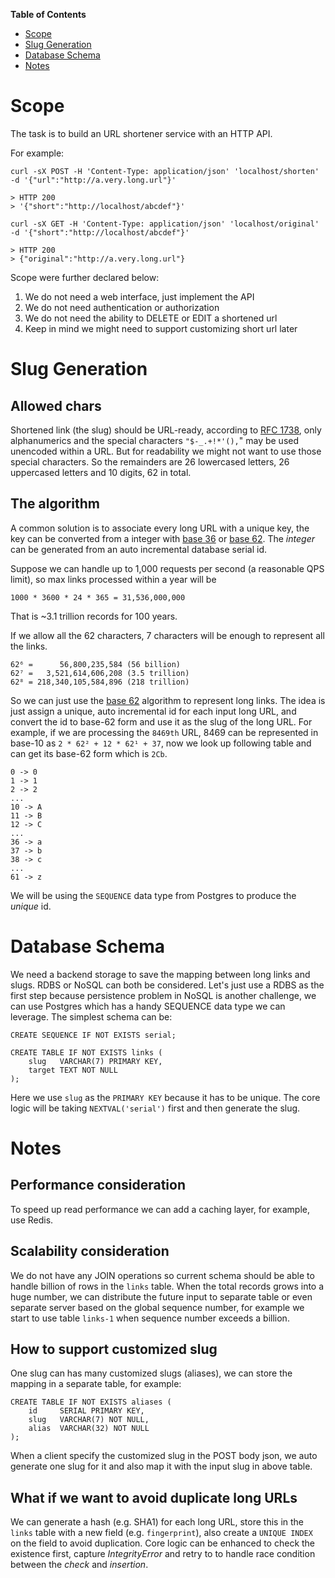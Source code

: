 **Table of Contents**

  - [Scope](#scope)
  - [Slug Generation](#slug-generation)
  - [Database Schema](#database-schema)
  - [Notes](#notes)

# Scope

The task is to build an URL shortener service with an HTTP API.

For example:

```
curl -sX POST -H 'Content-Type: application/json' 'localhost/shorten' -d '{"url":"http://a.very.long.url"}'

> HTTP 200
> '{"short":"http://localhost/abcdef"}'
```

```
curl -sX GET -H 'Content-Type: application/json' 'localhost/original' -d '{"short":"http://localhost/abcdef"}'

> HTTP 200
> {"original":"http://a.very.long.url"}
```

Scope were further declared below:

1. We do not need a web interface, just implement the API
2. We do not need authentication or authorization
3. We do not need the ability to DELETE or EDIT a shortened url
4. Keep in mind we might need to support customizing short url later

# Slug Generation

## Allowed chars

Shortened link (the slug) should be URL-ready, according to [RFC
1738](https://www.rfc-editor.org/rfc/rfc1738.txt), only alphanumerics and the
special characters `"$-_.+!*'(),`" may be used unencoded within a URL.  But for
readability we might not want to use those special characters.  So the
remainders are 26 lowercased letters, 26 uppercased letters and 10 digits, 62
in total.

## The algorithm

A common solution is to associate every long URL with a unique key, the key can
be converted from a integer with [base
36](https://en.wikipedia.org/wiki/Base_36) or [base
62](https://en.wikipedia.org/wiki/Base_62).  The _integer_ can be generated
from an auto incremental database serial id.

Suppose we can handle up to 1,000 requests per second (a reasonable QPS limit),
so max links processed within a year will be

    1000 * 3600 * 24 * 365 = 31,536,000,000

That is ~3.1 trillion records for 100 years.

If we allow all the 62 characters, 7 characters will be enough to represent all
the links.

    62⁶ =      56,800,235,584 (56 billion)
    62⁷ =   3,521,614,606,208 (3.5 trillion)
    62⁸ = 218,340,105,584,896 (218 trillion)

So we can just use the [base 62](https://en.wikipedia.org/wiki/Base_62)
algorithm to represent long links.  The idea is just assign a unique, auto
incremental id for each input long URL, and convert the id to base-62 form and
use it as the slug of the long URL. For example, if we are processing the
`8469th` URL, 8469 can be represented in base-10 as `2 * 62² + 12 * 62¹ + 37`,
now we look up following table and can get its base-62 form which is `2Cb`.

    0 -> 0
    1 -> 1
    2 -> 2
    ...
    10 -> A
    11 -> B
    12 -> C
    ...
    36 -> a
    37 -> b
    38 -> c
    ...
    61 -> z

We will be using the `SEQUENCE` data type from Postgres to produce the _unique_
id.

# Database Schema

We need a backend storage to save the mapping between long links and slugs.
RDBS or NoSQL can both be considered.  Let's just use a RDBS as the first step
because persistence problem in NoSQL is another challenge, we can use Postgres
which has a handy SEQUENCE data type we can leverage.  The
simplest schema can be:

    CREATE SEQUENCE IF NOT EXISTS serial;

    CREATE TABLE IF NOT EXISTS links (
        slug   VARCHAR(7) PRIMARY KEY,
        target TEXT NOT NULL
    );

Here we use `slug` as the `PRIMARY KEY` because it has to be unique.  The core
logic will be taking `NEXTVAL('serial')` first and then generate the slug.

# Notes

## Performance consideration

To speed up read performance we can add a caching layer, for example, use
Redis.

## Scalability consideration

We do not have any JOIN operations so current schema should be able to handle
billion of rows in the `links` table.  When the total records grows into a huge
number, we can distribute the future input to separate table or even separate
server based on the global sequence number, for example we start to use table
`links-1` when sequence number exceeds a billion.

## How to support customized slug

One slug can has many customized slugs (aliases), we can store the mapping in
a separate table, for example:

    CREATE TABLE IF NOT EXISTS aliases (
        id     SERIAL PRIMARY KEY,
        slug   VARCHAR(7) NOT NULL,
        alias  VARCHAR(32) NOT NULL
    );

When a client specify the customized slug in the POST body json, we auto
generate one slug for it and also map it with the input slug in above table.

## What if we want to avoid duplicate long URLs

We can generate a hash (e.g. SHA1) for each long URL, store this in the `links`
table with a new field (e.g. `fingerprint`), also create a `UNIQUE INDEX` on
the field to avoid duplication.  Core logic can be enhanced to check the
existence first, capture _IntegrityError_ and retry to to handle race condition
between the _check_ and _insertion_.
